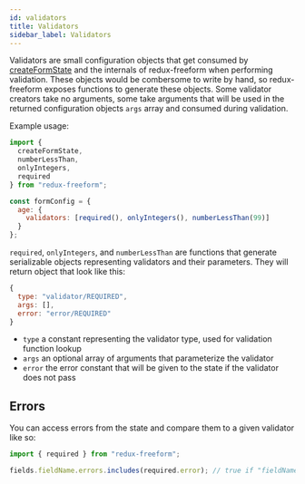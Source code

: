 ```yaml
---
id: validators
title: Validators
sidebar_label: Validators
---
```


Validators are small configuration objects that get consumed by [createFormState](create-form-state.md) and the internals of redux-freeform when performing validation. These objects would be combersome to write by hand, so redux-freeform exposes functions to generate these objects. Some validator creators take no arguments, some take arguments that will be used in the returned configuration objects `args` array and consumed during validation.

Example usage:

```jsx
import {
  createFormState,
  numberLessThan,
  onlyIntegers,
  required
} from "redux-freeform";

const formConfig = {
  age: {
    validators: [required(), onlyIntegers(), numberLessThan(99)]
  }
};
```

`required`, `onlyIntegers`, and `numberLessThan` are functions that generate serializable objects
representing validators and their parameters. They will return object that look like this:

```jsx
{
  type: "validator/REQUIRED",
  args: [],
  error: "error/REQUIRED"
}
```

- `type` a constant representing the validator type, used for validation function lookup
- `args` an optional array of arguments that parameterize the validator
- `error` the error constant that will be given to the state if the validator does not pass

## Errors

You can access errors from the state and compare them to a given validator like so:

```jsx
import { required } from "redux-freeform";

fields.fieldName.errors.includes(required.error); // true if "fieldName" field has a "required" error
```
